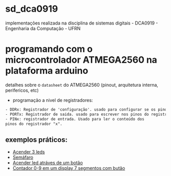 # sd_dca0919
implementações realizada na disciplina de sistemas digitais - DCA0919 - Engenharia da Computação - UFRN

# programando com o microcontrolador ATMEGA2560 na plataforma arduino

detalhes sobre o `datasheet` do ATMEGA2560 (pinout, arquitetura interna, perifericos, etc)

- programação a nivel de registradores:

```txt
- DDRx: Registrador de 'configuração'. usado para configurar se os pinos do registrador "x" como saida ou entrada. 1 = saida, 0 = entrada;
- PORTx: Registrador de saida. usado para escrever nos pinos do registrador "x";
- PINx: registrador de entrada. Usado para ler o conteúdo dos
pinos do registrador "x".
```
## exemplos práticos: 
- [Acender 3 leds](https://github.com/CarlosG18/sd_dca0919/blob/main/examples/example1/example1.md)
- [Semáfaro](https://github.com/CarlosG18/sd_dca0919/blob/main/examples/example2/example2.md)
- [Acender led atráves de um botão](https://github.com/CarlosG18/sd_dca0919/blob/main/examples/example3/example3.md)
- [Contador 0-9 em um display 7 segmentos com butão](https://github.com/CarlosG18/sd_dca0919/blob/main/examples/example4/example4.md)